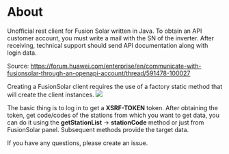 # About
Unofficial rest client for Fusion Solar written in Java. To obtain an API customer account, you must write a mail with the SN of the inverter.
After receiving, technical support should send API documentation along with login data. 

Source: https://forum.huawei.com/enterprise/en/communicate-with-fusionsolar-through-an-openapi-account/thread/591478-100027

Creating a FusionSolar client requires the use of a factory static method that will create the client instances.
![](../../CreateFusionSolarClient.png)

The basic thing is to log in to get a **XSRF-TOKEN** token. After obtaining the token, get code/codes of the stations from which you want to get data,
you can do it using the **getStationList** -> **stationCode** method or just from FusionSolar panel. Subsequent methods provide the target data.

If you have any questions, please create an issue.
